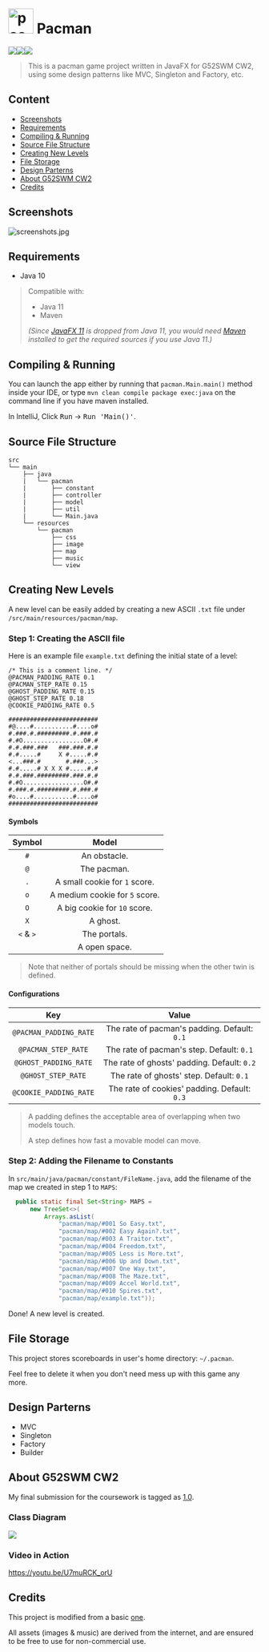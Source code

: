 # <img src="https://i.loli.net/2018/12/14/5c13bf0563d18.gif" alt="pacman logo" width="50"/> Pacman

[![](https://img.shields.io/github/license/Songkeys/pacman.svg)](https://github.com/Songkeys/pacman)[![](https://img.shields.io/badge/GitHub-pacman-blue.svg)](https://github.com/Songkeys/pacman)[![](https://img.shields.io/badge/GitLab-pacman-orange.svg)](https://github.com/Songkeys/pacman)

> This is a pacman game project written in JavaFX for G52SWM CW2, using some design patterns like MVC, Singleton and Factory, etc.

## Content

- [Screenshots](#screenshots)
- [Requirements](#requirements)
- [Compiling & Running](#compiling-running)
- [Source File Structure](#source-file-structure)
- [Creating New Levels](#creating-new-levels)
- [File Storage](#file-storage)
- [Design Parterns](#design-parterns)
- [About G52SWM CW2](#about-g52swm-cw2)
- [Credits](#credits)

## Screenshots

![screenshots.jpg](https://i.loli.net/2018/12/29/5c266b2ff35e1.jpg)

## Requirements

- Java 10

> Compatible with:
>
> - Java 11
> - Maven
>
> *(Since [JavaFX 11](https://openjfx.io/index.html) is dropped from Java 11, you would need [Maven](https://maven.apache.org/) installed to get the required sources if you use Java 11.)*

## Compiling & Running

You can launch the app either by running that `pacman.Main.main()` method inside your IDE, or type `mvn clean compile package exec:java` on the command line if you have maven installed.

In IntelliJ, Click <kbd>Run</kbd>  -> <kbd>Run 'Main()'</kbd>.

## Source File Structure

```
src
└── main
    ├── java
    |   └── pacman
    |       ├── constant
    |       ├── controller
    |       ├── model
    |       ├── util
    |       └── Main.java
    └── resources
        └── pacman
            ├── css
            ├── image
            ├── map
            ├── music
            └── view
```

## Creating New Levels

A new level can be easily added by creating a new ASCII `.txt` file under `/src/main/resources/pacman/map`.

### Step 1: Creating the ASCII file

Here is an example file `example.txt` defining the initial state of a level:

```
/* This is a comment line. */
@PACMAN_PADDING_RATE 0.1
@PACMAN_STEP_RATE 0.15
@GHOST_PADDING_RATE 0.15
@GHOST_STEP_RATE 0.18
@COOKIE_PADDING_RATE 0.5

#########################
#@....#...........#....o#
#.###.#.#########.#.###.#
#.#O.................O#.#
#.#.###.###   ###.###.#.#
#.#.....#     X #.....#.#
<...###.#       #.###...>
#.#.....# X X X #.....#.#
#.#.###.#########.###.#.#
#.#O.................O#.#
#.###.#.#########.#.###.#
#o....#...........#....o#
#########################
```

#### Symbols

|  Symbol   |             Model              |
| :-------: | :----------------------------: |
|    `#`    |          An obstacle.          |
|    `@`    |          The pacman.           |
|    `.`    | A small cookie for `1` score.  |
|    `o`    | A medium cookie for `5` score. |
|    `O`    |  A big cookie for `10` score.  |
|    `X`    |            A ghost.            |
| `<` & `>` |          The portals.          |
|    ` `    |         A open space.          |

> Note that neither of portals should be missing when the other twin is defined.

#### Configurations

|          Key           |                    Value                     |
| :--------------------: | :------------------------------------------: |
| `@PACMAN_PADDING_RATE` | The rate of pacman's padding. Default: `0.1` |
|  `@PACMAN_STEP_RATE`   |  The rate of pacman's step. Default: `0.1`   |
| `@GHOST_PADDING_RATE`  | The rate of ghosts' padding. Default: `0.2`  |
|   `@GHOST_STEP_RATE`   |   The rate of ghosts' step. Default: `0.1`   |
| `@COOKIE_PADDING_RATE` | The rate of cookies' padding. Default: `0.3` |

> A padding defines the acceptable area of overlapping when two models touch.
>
> A step defines how fast a movable model can move.

### Step 2: Adding the Filename to Constants

In `src/main/java/pacman/constant/FileName.java`, add the filename of the map we created in step 1 to `MAPS`:

```java
  public static final Set<String> MAPS =
      new TreeSet<>(
          Arrays.asList(
              "pacman/map/#001 So Easy.txt",
              "pacman/map/#002 Easy Again?.txt",
              "pacman/map/#003 A Traitor.txt",
              "pacman/map/#004 Freedom.txt",
              "pacman/map/#005 Less is More.txt",
              "pacman/map/#006 Up and Down.txt",
              "pacman/map/#007 One Way.txt",
              "pacman/map/#008 The Maze.txt",
              "pacman/map/#009 Accel World.txt",
              "pacman/map/#010 Spires.txt",
              "pacman/map/example.txt"));
```

Done! A new level is created.

## File Storage

This project stores scoreboards in user's home directory: `~/.pacman`.

Feel free to delete it when you don't need mess up with this game any more.

## Design Parterns

- MVC
- Singleton
- Factory
- Builder

## About G52SWM CW2

My final submission for the coursework is tagged as [1.0](./tree/1.0).

### Class Diagram

![](https://ws4.sinaimg.cn/large/006tNbRwgy1fyn2czxz5qj314y0u0k1y.jpg)

### Video in Action

https://youtu.be/U7muRCK_orU

## Credits

This project is modified from a basic [one](https://projects.cs.nott.ac.uk/psysz4/swm).

All assets (images & music) are derived from the internet, and are ensured to be free to use for non-commercial use.

